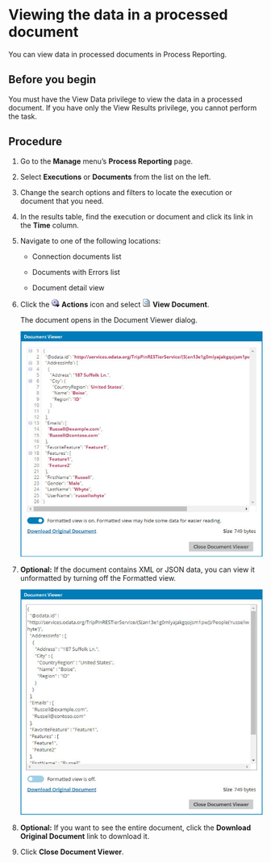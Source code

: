 # Viewing the data in a processed document 

<head>
  <meta name="guidename" content="Integration"/>
  <meta name="context" content="GUID-046a8040-390c-45c7-87cf-8c5693999ead"/>
</head>

You can view data in processed documents in Process Reporting.

## Before you begin

You must have the View Data privilege to view the data in a processed document. If you have only the View Results privilege, you cannot perform the task.

## Procedure

1.  Go to the **Manage** menu’s **Process Reporting** page.

2.  Select **Executions** or **Documents** from the list on the left.

3.  Change the search options and filters to locate the execution or document that you need.

4.  In the results table, find the execution or document and click its link in the **Time** column.

5.  Navigate to one of the following locations:

    -   Connection documents list

    -   Documents with Errors list

    -   Document detail view

6.  Click the ![Gear or Actions icon](../Images/main-ic-gear-blue-and-arrow-black-16_188e61d7-2204-48ad-b085-15fa4a70615d.jpg) **Actions** icon and select ![View Document](../Images/main-ic-document-with-magnifying-glass-16_36098f7c-7a65-41a5-8392-a2e729d3de91.jpg) **View Document**.

    The document opens in the Document Viewer dialog.

    ![Download Original Document available](../Images/manage-db-document-viewer_8e199dcf-2e8a-4082-a790-fbcb8e7b0de9.jpg)

7. **Optional:**  If the document contains XML or JSON data, you can view it unformatted by turning off the Formatted view.

    ![Formatted view](../Images/manage-db-document-viewer-unformatted-xml_2fa79a6b-39bc-4e14-a6c6-b9ec2131d6f3.jpg)

8. **Optional:**  If you want to see the entire document, click the **Download Original Document** link to download it.

9.  Click **Close Document Viewer**.